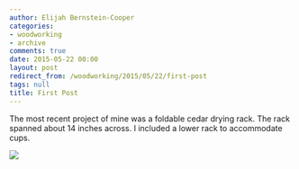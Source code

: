 ```yaml
---
author: Elijah Bernstein-Cooper
categories:
- woodworking
- archive
comments: true
date: 2015-05-22 00:00
layout: post
redirect_from: /woodworking/2015/05/22/first-post
tags: null
title: First Post
---
```


The most recent project of mine was a foldable cedar drying rack. The rack
spanned about 14 inches across. I included a lower rack to accommodate cups.

<img src="https://lh3.googleusercontent.com/ySrdhRDyl9Xcoa4JU6Y6nAADG23pK8rEmRa7eGuOsI0=w164-h170-p-no"/>